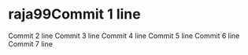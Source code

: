 # raja99Commit 1 line
Commit 2 line
Commit 3 line
Commit 4 line
Commit 5 line
Commit 6 line
Commit 7 line
